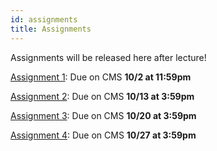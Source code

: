 ```yaml
---
id: assignments
title: Assignments
---
```


Assignments will be released here after lecture!

[Assignment 1](/docs/assignment1): Due on CMS **10/2 at 11:59pm**

[Assignment 2](/docs/assignment2): Due on CMS **10/13 at 3:59pm**

[Assignment 3](/docs/assignment3): Due on CMS **10/20 at 3:59pm**

[Assignment 4](/docs/assignment4): Due on CMS **10/27 at 3:59pm**
